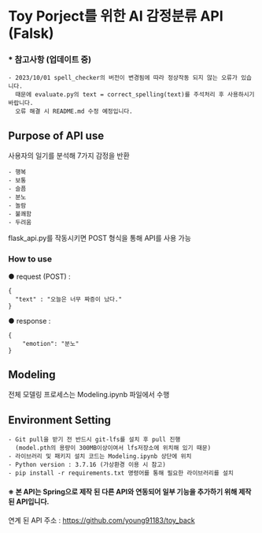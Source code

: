 # Toy Porject를 위한 AI 감정분류 API (Falsk)  

### * 참고사항 (업데이트 중)    
```
- 2023/10/01 spell_checker의 버전이 변경됨에 따라 정상작동 되지 않는 오류가 있습니다.  
  때문에 evaluate.py의 text = correct_spelling(text)를 주석처리 후 사용하시기 바랍니다.  
  오류 해결 시 README.md 수정 예정입니다.  
```
  
## Purpose of API use  
사용자의 일기를 분석해 7가지 감정을 반환
```
- 행복  
- 보통  
- 슬픔  
- 분노  
- 놀람  
- 불쾌함  
- 두려움  
```
  
flask_api.py를 작동시키면 POST 형식을 통해 API를 사용 가능

### How to use
● request (POST) :  
```
{  
  "text" : "오늘은 너무 짜증이 났다."  
}  
```
● response :
```
{  
    "emotion": "분노"  
}  
```
  
## Modeling  
전체 모델링 프로세스는 Modeling.ipynb 파일에서 수행
  
  
## Environment Setting  
```
- Git pull을 받기 전 반드시 git-lfs를 설치 후 pull 진행  
  (model.pth의 용량이 300MB이상이여서 lfs저장소에 위치해 있기 때문)
- 라이브러리 및 패키지 설치 코드는 Modeling.ipynb 상단에 위치  
- Python version : 3.7.16 (가상환경 이용 시 참고)  
- pip install -r requirements.txt 명령어를 통해 필요한 라이브러리를 설치
```
  
#### ※ 본 API는 Spring으로 제작 된 다른 API와 연동되어 일부 기능을 추가하기 위해 제작 된 API입니다.
연계 된 API 주소 : https://github.com/young91183/toy_back 
